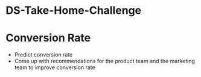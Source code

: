 # DS-Take-Home-Challenge

# Conversion Rate
- Predict conversion rate
- Come up with recommendations for the product team and the marketing team to improve conversion rate
